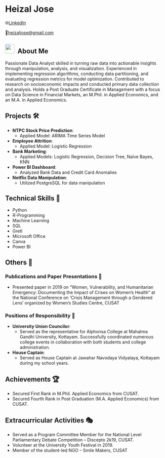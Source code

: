 # Heizal Jose
🌐[LinkedIn](https://www.linkedin.com/in/heizaljose)

📧heizaljose@gmail.com

<h2 align="left"><img src="https://media.giphy.com/media/iY8CRBdQXODJSCERIr/giphy.gif" width="30px">&nbsp; About Me</h2>

Passionate Data Analyst skilled in turning raw data into actionable insights through manipulation, analysis, and visualization. Experienced in implementing regression algorithms, conducting data partitioning, and evaluating regression metrics for model optimization. Contributed to research on socioeconomic impacts and conducted primary data collection and analysis. Holds a Post Graduate Certificate in Management with a focus on Data Science in Financial Markets, an M.Phil. in Applied Economics, and an M.A. in Applied Economics.

## Projects 🛠️
- **NTPC Stock Price Prediction**:
  - Applied Model: ARIMA Time Series Model
- **Employee Attrition**:
  - Applied Model: Logistic Regression
- **Bank Marketing**:
  - Applied Models: Logistic Regression, Decision Tree, Naïve Bayes, KNN
- **Power BI Dashboard**:
  - Analyzed Bank Data and Credit Card Anomalies
- **Netflix Data Manipulation**:
  - Utilized PostgreSQL for data manipulation

## Technical Skills 🚀
- Python
- R-Programming
- Machine Learning
- SQL
- Gretl
- Microsoft Office
- Canva
- Power BI

## Others 🎉

### Publications and Paper Presentations 📝
- Presented paper in 2019 on “Women, Vulnerability, and Humanitarian Emergency: Documenting the Impact of Crises on Women’s Health” at the National Conference on ‘Crisis Management through a Gendered Lens’ organized by Women’s Studies Centre, CUSAT

### Positions of Responsibility 🌟
- **University Union Councilor**:
  - Served as the representative for Alphonsa College at Mahatma Gandhi University, Kottayam. Successfully coordinated numerous college events in collaboration with both students and college administration.
- **House Captain**:
  - Served as House Captain at Jawahar Navodaya Vidyalaya, Kottayam during my school years.

## Achievements 🏆
- Secured First Rank in M.Phil. Applied Economics from CUSAT.
- Secured Fourth Rank in Post Graduation (M.A. Applied Economics) from CUSAT.

## Extracurricular Activities 🎭
- Served as a Program Committee Member for the National Level Parliamentary Debate Competition – Discepto 2k19, CUSAT.
- Volunteer at the University Youth Festival in 2019.
- Member of the student-led NGO – Smile Makers, CUSAT
